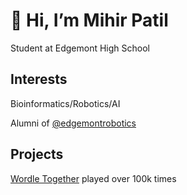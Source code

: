 # 👋 Hi, I’m Mihir Patil

Student at Edgemont High School

## Interests
Bioinformatics/Robotics/AI

Alumni of [@edgemontrobotics](https://github.com/edgemontrobotics)

## Projects

[Wordle Together](https://wordletogether.com) played over 100k times


